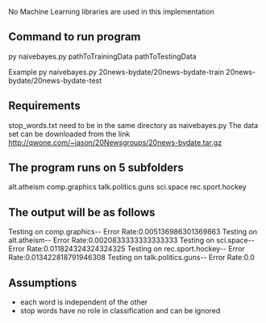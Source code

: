 No Machine Learning libraries are used in this implementation

Command to run program
--------------------------------
py naivebayes.py pathToTrainingData pathToTestingData

Example 
py naivebayes.py 20news-bydate/20news-bydate-train 20news-bydate/20news-bydate-test

Requirements
---------------------------------
stop_words.txt need to be in the same directory as naivebayes.py
The data set can be downloaded from the link http://qwone.com/~jason/20Newsgroups/20news-bydate.tar.gz

The program runs on 5 subfolders
----------------------------------
alt.atheism
comp.graphics
talk.politics.guns
sci.space
rec.sport.hockey

The output will be as follows
----------------------------------
Testing on comp.graphics-- Error Rate:0.005136986301369863
Testing on alt.atheism-- Error Rate:0.0020833333333333333
Testing on sci.space-- Error Rate:0.011824324324324325
Testing on rec.sport.hockey-- Error Rate:0.013422818791946308
Testing on talk.politics.guns-- Error Rate:0.0

Assumptions
-------------------
- each word is independent of the other
- stop words have no role in classification and can be ignored